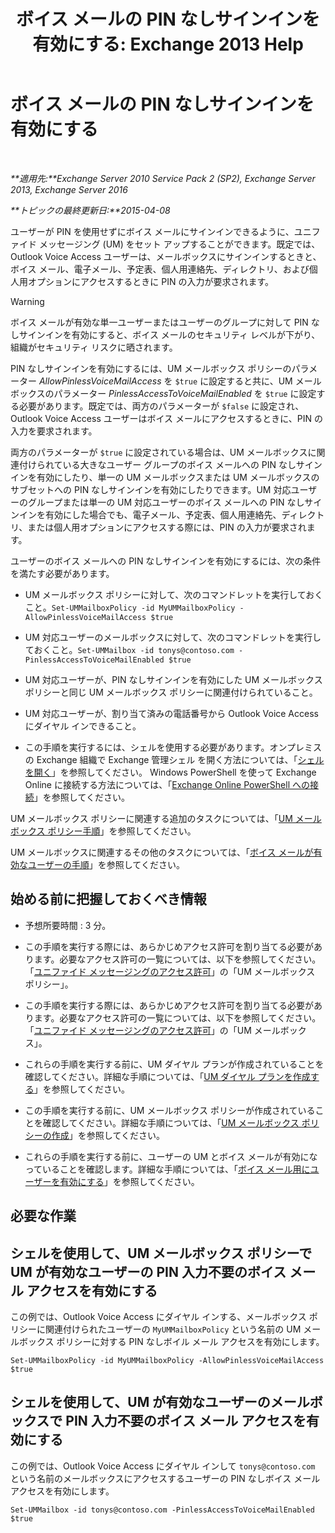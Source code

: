 ﻿---
title: 'ボイス メールの PIN なしサインインを有効にする: Exchange 2013 Help'
TOCTitle: ボイス メールの PIN なしサインインを有効にする
ms:assetid: 54133753-317c-42ef-9b0d-ca9f2d2d6bd7
ms:mtpsurl: https://technet.microsoft.com/ja-jp/library/Gg602127(v=EXCHG.150)
ms:contentKeyID: 54652965
ms.date: 04/24/2018
mtps_version: v=EXCHG.150
ms.translationtype: HT
---

# ボイス メールの PIN なしサインインを有効にする

 

_**適用先:**Exchange Server 2010 Service Pack 2 (SP2), Exchange Server 2013, Exchange Server 2016_

_**トピックの最終更新日:**2015-04-08_

ユーザーが PIN を使用せずにボイス メールにサインインできるように、ユニファイド メッセージング (UM) をセット アップすることができます。既定では、Outlook Voice Access ユーザーは、メールボックスにサインインするときと、ボイス メール、電子メール、予定表、個人用連絡先、ディレクトリ、および個人用オプションにアクセスするときに PIN の入力が要求されます。


> [!WARNING]
> ボイス メールが有効な単一ユーザーまたはユーザーのグループに対して PIN なしサインインを有効にすると、ボイス メールのセキュリティ レベルが下がり、組織がセキュリティ リスクに晒されます。



PIN なしサインインを有効にするには、UM メールボックス ポリシーのパラメーター *AllowPinlessVoiceMailAccess* を `$true` に設定すると共に、UM メールボックスのパラメーター *PinlessAccessToVoiceMailEnabled* を `$true` に設定する必要があります。既定では、両方のパラメーターが `$false` に設定され、Outlook Voice Access ユーザーはボイス メールにアクセスするときに、PIN の入力を要求されます。

両方のパラメーターが `$true` に設定されている場合は、UM メールボックスに関連付けられている大きなユーザー グループのボイス メールへの PIN なしサインインを有効にしたり、単一の UM メールボックスまたは UM メールボックスのサブセットへの PIN なしサインインを有効にしたりできます。UM 対応ユーザーのグループまたは単一の UM 対応ユーザーのボイス メールへの PIN なしサインインを有効にした場合でも、電子メール、予定表、個人用連絡先、ディレクトリ、または個人用オプションにアクセスする際には、PIN の入力が要求されます。

ユーザーのボイス メールへの PIN なしサインインを有効にするには、次の条件を満たす必要があります。

  - UM メールボックス ポリシーに対して、次のコマンドレットを実行しておくこと。`Set-UMMailboxPolicy -id MyUMMailboxPolicy -AllowPinlessVoiceMailAccess $true`

  - UM 対応ユーザーのメールボックスに対して、次のコマンドレットを実行しておくこと。`Set-UMMailbox -id tonys@contoso.com -PinlessAccessToVoiceMailEnabled $true`

  - UM 対応ユーザーが、PIN なしサインインを有効にした UM メールボックス ポリシーと同じ UM メールボックス ポリシーに関連付けられていること。

  - UM 対応ユーザーが、割り当て済みの電話番号から Outlook Voice Access にダイヤル インできること。

  - この手順を実行するには、シェルを使用する必要があります。オンプレミスの Exchange 組織で Exchange 管理シェル を開く方法については、「[シェルを開く](https://technet.microsoft.com/ja-jp/library/dd638134\(v=exchg.150\))」を参照してください。 Windows PowerShell を使って Exchange Online に接続する方法については、「[Exchange Online PowerShell への接続](https://go.microsoft.com/fwlink/p/?linkid=396554)」を参照してください。

UM メールボックス ポリシーに関連する追加のタスクについては、「[UM メールボックス ポリシー手順](um-mailbox-policy-procedures-exchange-2013-help.md)」を参照してください。

UM メールボックスに関連するその他のタスクについては、「[ボイス メールが有効なユーザーの手順](voice-mail-enabled-user-procedures-exchange-2013-help.md)」を参照してください。

## 始める前に把握しておくべき情報

  - 予想所要時間 : 3 分。

  - この手順を実行する際には、あらかじめアクセス許可を割り当てる必要があります。必要なアクセス許可の一覧については、以下を参照してください。「[ユニファイド メッセージングのアクセス許可](unified-messaging-permissions-exchange-2013-help.md)」の「UM メールボックス ポリシー」。

  - この手順を実行する際には、あらかじめアクセス許可を割り当てる必要があります。必要なアクセス許可の一覧については、以下を参照してください。「[ユニファイド メッセージングのアクセス許可](unified-messaging-permissions-exchange-2013-help.md)」の「UM メールボックス」。

  - これらの手順を実行する前に、UM ダイヤル プランが作成されていることを確認してください。詳細な手順については、「[UM ダイヤル プランを作成する](create-a-um-dial-plan-exchange-2013-help.md)」を参照してください。

  - この手順を実行する前に、UM メールボックス ポリシーが作成されていることを確認してください。詳細な手順については、「[UM メールボックス ポリシーの作成](create-a-um-mailbox-policy-exchange-2013-help.md)」を参照してください。

  - これらの手順を実行する前に、ユーザーの UM とボイス メールが有効になっていることを確認します。詳細な手順については、「[ボイス メール用にユーザーを有効にする](enable-a-user-for-voice-mail-exchange-2013-help.md)」を参照してください。

## 必要な作業

## シェルを使用して、UM メールボックス ポリシーで UM が有効なユーザーの PIN 入力不要のボイス メール アクセスを有効にする

この例では、Outlook Voice Access にダイヤル インする、メールボックス ポリシーに関連付けられたユーザーの `MyUMMailboxPolicy` という名前の UM メールボックス ポリシーに対する PIN なしボイル メール アクセスを有効にします。

    Set-UMMailboxPolicy -id MyUMMailboxPolicy -AllowPinlessVoiceMailAccess $true

## シェルを使用して、UM が有効なユーザーのメールボックスで PIN 入力不要のボイス メール アクセスを有効にする

この例では、Outlook Voice Access にダイヤル インして `tonys@contoso.com` という名前のメールボックスにアクセスするユーザーの PIN なしボイス メール アクセスを有効にします。

    Set-UMMailbox -id tonys@contoso.com -PinlessAccessToVoiceMailEnabled $true

